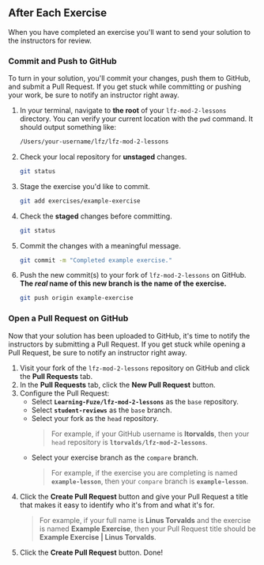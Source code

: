 After Each Exercise
--

When you have completed an exercise you'll want to send your solution to the instructors for review.

### Commit and Push to GitHub

To turn in your solution, you'll commit your changes, push them to GitHub, and submit a Pull Request. If you get stuck while committing or pushing your work, be sure to notify an instructor right away.

1. In your terminal, navigate to **the root** of your `lfz-mod-2-lessons` directory. You can verify your current location with the `pwd` command. It should output something like:
    ```bash
    /Users/your-username/lfz/lfz-mod-2-lessons
    ```
1. Check your local repository for **unstaged** changes.
    ```bash
    git status
    ```
1. Stage the exercise you'd like to commit.
    ```bash
    git add exercises/example-exercise
    ```
1. Check the **staged** changes before committing.
    ```bash
    git status
    ```
1. Commit the changes with a meaningful message.
    ```bash
    git commit -m "Completed example exercise."
    ```
1. Push the new commit(s) to your fork of `lfz-mod-2-lessons` on GitHub. **The _real_ name of this new branch is the name of the exercise.**
    ```bash
    git push origin example-exercise
    ```

### Open a Pull Request on GitHub

Now that your solution has been uploaded to GitHub, it's time to notify the instructors by submitting a Pull Request. If you get stuck while opening a Pull Request, be sure to notify an instructor right away.

1. Visit your fork of the `lfz-mod-2-lessons` repository on GitHub and click the **Pull Requests** tab.
1. In the **Pull Requests** tab, click the **New Pull Request** button.
1. Configure the Pull Request:
    - Select **`Learning-Fuze/lfz-mod-2-lessons`** as the `base` repository.
    - Select **`student-reviews`** as the `base` branch.
    - Select your fork as the `head` repository.
        > For example, if your GitHub username is **ltorvalds**, then your `head` repository is **`ltorvalds/lfz-mod-2-lessons`**.
    - Select your exercise branch as the `compare` branch.
        > For example, if the exercise you are completing is named **`example-lesson`**, then your `compare` branch is **`example-lesson`**.
1. Click the **Create Pull Request** button and give your Pull Request a title that makes it easy to identify who it's from and what it's for.
    > For example, if your full name is **Linus Torvalds** and the exercise is named **Example Exercise**, then your Pull Request title should be **Example Exercise | Linus Torvalds**.
1. Click the **Create Pull Request** button. Done!
